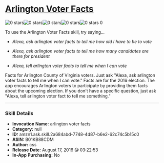 # [Arlington Voter Facts](http://alexa.amazon.com/#skills/amzn1.ask.skill.2a684abd-7748-4d87-b6e2-62c74c5b15c0)
![0 stars](../../images/ic_star_border_black_18dp_1x.png)![0 stars](../../images/ic_star_border_black_18dp_1x.png)![0 stars](../../images/ic_star_border_black_18dp_1x.png)![0 stars](../../images/ic_star_border_black_18dp_1x.png)![0 stars](../../images/ic_star_border_black_18dp_1x.png) 0

To use the Arlington Voter Facts skill, try saying...

* *Alexa, ask arlington voter facts to tell me how old I have to be to vote*

* *Alexa, ask arlington voter facts to tell me how many candidates are there for president*

* *Alexa, tell arlington voter facts to tell me when I can vote*

Facts for Arlington County of Virginia voters. Just ask "Alexa, ask arlington voter facts to tell me when I can vote." Facts are for the 2016 election. The app encourages Arlington voters to participate by providing them facts about the upcoming election. If you don't have a specific question, just ask "Alexa, tell arlington voter fact to tell me something."

***

### Skill Details

* **Invocation Name:** arlington voter facts
* **Category:** null
* **ID:** amzn1.ask.skill.2a684abd-7748-4d87-b6e2-62c74c5b15c0
* **ASIN:** B01KB88CDM
* **Author:** css
* **Release Date:** August 17, 2016 @ 03:22:53
* **In-App Purchasing:** No
